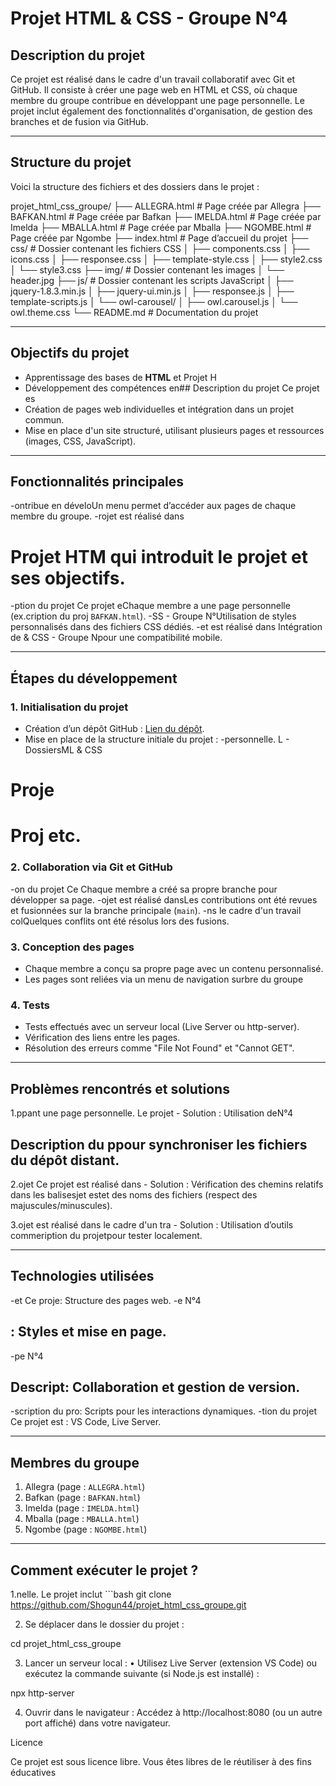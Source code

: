 # Projet HTML & CSS - Groupe N°4

## Description du projet
Ce projet est réalisé dans le cadre d'un travail collaboratif avec Git et GitHub. Il consiste à créer une page web en HTML et CSS, où chaque membre du groupe contribue en développant une page personnelle. Le projet inclut également des fonctionnalités d'organisation, de gestion des branches et de fusion via GitHub.

---

## Structure du projet
Voici la structure des fichiers et des dossiers dans le projet :

projet_html_css_groupe/
├── ALLEGRA.html      # Page créée par Allegra
├── BAFKAN.html       # Page créée par Bafkan
├── IMELDA.html       # Page créée par Imelda
├── MBALLA.html       # Page créée par Mballa
├── NGOMBE.html       # Page créée par Ngombe
├── index.html        # Page d’accueil du projet
├── css/              # Dossier contenant les fichiers CSS
│   ├── components.css
│   ├── icons.css
│   ├── responsee.css
│   ├── template-style.css
│   ├── style2.css
│   └── style3.css
├── img/              # Dossier contenant les images
│   └── header.jpg
├── js/               # Dossier contenant les scripts JavaScript
│   ├── jquery-1.8.3.min.js
│   ├── jquery-ui.min.js
│   ├── responsee.js
│   ├── template-scripts.js
│   └── owl-carousel/
│       ├── owl.carousel.js
│       └── owl.theme.css
└── README.md         # Documentation du projet

---

## Objectifs du projet
- Apprentissage des bases de **HTML** et Projet H
- Développement des compétences en## Description du projet
Ce projet es
- Création de pages web individuelles et intégration dans un projet commun.
- Mise en place d'un site structuré, utilisant plusieurs pages et ressources (images, CSS, JavaScript).

---

## Fonctionnalités principales
-ontribue en déveloUn menu permet d’accéder aux pages de chaque membre du groupe.
-rojet est réalisé dans 
# Projet HTM qui introduit le projet et ses objectifs.
-ption du projet
Ce projet eChaque membre a une page personnelle (ex.cription du proj `BAFKAN.html`).
-SS - Groupe N°Utilisation de styles personnalisés dans des fichiers CSS dédiés.
-et est réalisé dans Intégration de & CSS - Groupe Npour une compatibilité mobile.

---

## Étapes du développement
### 1. Initialisation du projet
- Création d’un dépôt GitHub : [Lien du dépôt](https://github.com/Shogun44/projet_html_css_groupe).
- Mise en place de la structure initiale du projet :
  -personnelle. L  - DossiersML & CSS
# Proje
# Proj etc.

### 2. Collaboration via Git et GitHub
-on du projet
Ce Chaque membre a créé sa propre branche pour développer sa page.
-ojet est réalisé dansLes contributions ont été revues et fusionnées sur la branche principale (`main`).
-ns le cadre d'un travail colQuelques conflits ont été résolus lors des fusions.

### 3. Conception des pages
- Chaque membre a conçu sa propre page avec un contenu personnalisé.
- Les pages sont reliées via un menu de navigation surbre du groupe 

### 4. Tests
- Tests effectués avec un serveur local (Live Server ou http-server).
- Vérification des liens entre les pages.
- Résolution des erreurs comme "File Not Found" et "Cannot GET".

---

## Problèmes rencontrés et solutions
1.ppant une page personnelle. Le projet   - Solution : Utilisation deN°4

## Description du ppour synchroniser les fichiers du dépôt distant.
   
2.ojet
Ce projet est réalisé dans    - Solution : Vérification des chemins relatifs dans les balisesjet estet des noms des fichiers (respect des majuscules/minuscules).

3.ojet est réalisé dans le cadre d'un tra   - Solution : Utilisation d’outils commeription du projetpour tester localement.

---

## Technologies utilisées
-et
Ce proje: Structure des pages web.
-e N°4

## : Styles et mise en page.
-pe N°4

## Descript: Collaboration et gestion de version.
-scription du pro: Scripts pour les interactions dynamiques.
-tion du projet
Ce projet est : VS Code, Live Server.

---

## Membres du groupe
1. Allegra (page : `ALLEGRA.html`)
2. Bafkan (page : `BAFKAN.html`)
3. Imelda (page : `IMELDA.html`)
4. Mballa (page : `MBALLA.html`)
5. Ngombe (page : `NGOMBE.html`)

---

## Comment exécuter le projet ?
1.nelle. Le projet inclut   ```bash
git clone https://github.com/Shogun44/projet_html_css_groupe.git

 2. Se déplacer dans le dossier du projet :

cd projet_html_css_groupe


 3. Lancer un serveur local :
 • Utilisez Live Server (extension VS Code) ou exécutez la commande suivante (si Node.js est installé) :

npx http-server


 4. Ouvrir dans le navigateur :
Accédez à http://localhost:8080 (ou un autre port affiché) dans votre navigateur.

Licence

Ce projet est sous licence libre. Vous êtes libres de le réutiliser à des fins éducatives
